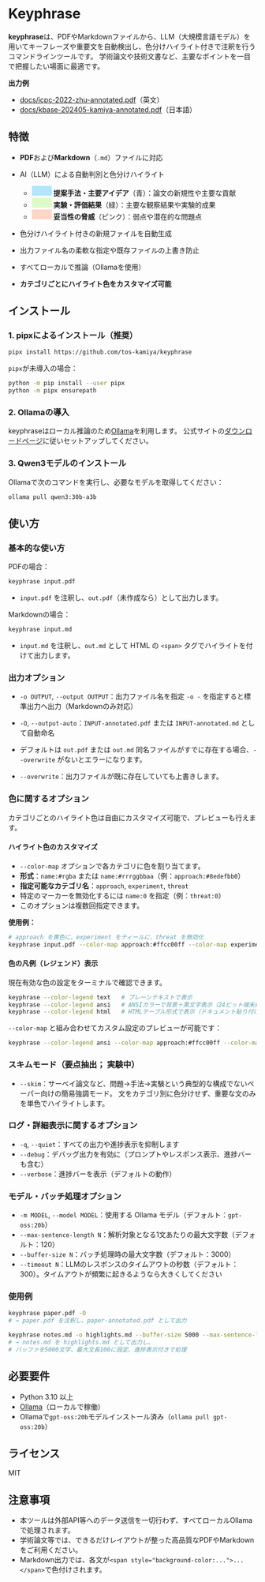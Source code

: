 # Keyphrase

**keyphrase**は、PDFやMarkdownファイルから、LLM（大規模言語モデル）を用いてキーフレーズや重要文を自動検出し、色分けハイライト付きで注釈を行うコマンドラインツールです。
学術論文や技術文書など、主要なポイントを一目で把握したい場面に最適です。

**出力例**

* [docs/icpc-2022-zhu-annotated.pdf](docs/icpc-2022-zhu-annotated.pdf)（英文）
* [docs/kbase-202405-kamiya-annotated.pdf](docs/kbase-202405-kamiya-annotated.pdf)（日本語）

## 特徴

* **PDF**および**Markdown**（`.md`）ファイルに対応
* AI（LLM）による自動判別と色分けハイライト

  * <span style="display:inline-block;width:40px;height:20px;background:#8edefbb0;"></span> **提案手法・主要アイデア**（青）：論文の新規性や主要な貢献
  * <span style="display:inline-block;width:40px;height:20px;background:#d0fbb1b0;"></span> **実験・評価結果**（緑）：主要な観察結果や実験的成果
  * <span style="display:inline-block;width:40px;height:20px;background:#fec6afb0;"></span> **妥当性の脅威**（ピンク）：弱点や潜在的な問題点
* 色分けハイライト付きの新規ファイルを自動生成
* 出力ファイル名の柔軟な指定や既存ファイルの上書き防止
* すべてローカルで推論（Ollamaを使用）
* **カテゴリごとにハイライト色をカスタマイズ可能**

## インストール

### 1. pipxによるインストール（推奨）

```bash
pipx install https://github.com/tos-kamiya/keyphrase
```

`pipx`が未導入の場合：

```bash
python -m pip install --user pipx
python -m pipx ensurepath
```

### 2. Ollamaの導入

keyphraseはローカル推論のため[Ollama](https://ollama.com/)を利用します。
公式サイトの[ダウンロードページ](https://ollama.com/download)に従いセットアップしてください。

### 3. Qwen3モデルのインストール

Ollamaで次のコマンドを実行し、必要なモデルを取得してください：

```bash
ollama pull qwen3:30b-a3b
```

## 使い方

### 基本的な使い方

PDFの場合：

```bash
keyphrase input.pdf
```

* `input.pdf` を注釈し、`out.pdf`（未作成なら）として出力します。

Markdownの場合：

```bash
keyphrase input.md
```

* `input.md` を注釈し、`out.md` として HTML の `<span>` タグでハイライトを付けて出力します。

### 出力オプション

* `-o OUTPUT`, `--output OUTPUT`：出力ファイル名を指定
  `-o -` を指定すると標準出力へ出力（Markdownのみ対応）

* `-O`, `--output-auto`：`INPUT-annotated.pdf` または `INPUT-annotated.md` として自動命名

* デフォルトは `out.pdf` または `out.md`
  同名ファイルがすでに存在する場合、`--overwrite` がないとエラーになります。

* `--overwrite`：出力ファイルが既に存在していても上書きします。

### 色に関するオプション

カテゴリごとのハイライト色は自由にカスタマイズ可能で、プレビューも行えます。

#### ハイライト色のカスタマイズ

* `--color-map` オプションで各カテゴリに色を割り当てます。
* **形式**：`name:#rgba` または `name:#rrrggbbaa`（例：`approach:#8edefbb0`）
* **指定可能なカテゴリ名**：`approach`, `experiment`, `threat`
* 特定のマーカーを無効化するには `name:0` を指定（例：`threat:0`）
* このオプションは複数回指定できます。

**使用例：**

```bash
# approach を黄色に、experiment をティールに、threat を無効化
keyphrase input.pdf --color-map approach:#ffcc00ff --color-map experiment:#44cc99ff --color-map threat:0
```

#### 色の凡例（レジェンド）表示

現在有効な色の設定をターミナルで確認できます。

```bash
keyphrase --color-legend text   # プレーンテキストで表示
keyphrase --color-legend ansi   # ANSIカラーで背景＋黒文字表示（24ビット端末推奨）
keyphrase --color-legend html   # HTMLテーブル形式で表示（ドキュメント貼り付け用）
```

`--color-map` と組み合わせてカスタム設定のプレビューが可能です：

```bash
keyphrase --color-legend ansi --color-map approach:#ffcc00ff --color-map experiment:#44cc99ff
```

### スキムモード（要点抽出； 実験中）

* `--skim`：サーベイ論文など、問題→手法→実験という典型的な構成でないペーパー向けの簡易強調モード。
  文をカテゴリ別に色分けせず、重要な文のみを単色でハイライトします。

### ログ・詳細表示に関するオプション

* `-q`, `--quiet`：すべての出力や進捗表示を抑制します
* `--debug`：デバッグ出力を有効に（プロンプトやレスポンス表示、進捗バーも含む）
* `--verbose`：進捗バーを表示（デフォルトの動作）

### モデル・バッチ処理オプション

* `-m MODEL`, `--model MODEL`：使用する Ollama モデル（デフォルト：`gpt-oss:20b`）
* `--max-sentence-length N`：解析対象となる1文あたりの最大文字数（デフォルト：120）
* `--buffer-size N`：バッチ処理時の最大文字数（デフォルト：3000）
* `--timeout N`：LLMのレスポンスのタイムアウトの秒数（デフォルト：300）。タイムアウトが頻繁に起きるようなら大きくしてください

### 使用例

```bash
keyphrase paper.pdf -O
# → paper.pdf を注釈し、paper-annotated.pdf として出力

keyphrase notes.md -o highlights.md --buffer-size 5000 --max-sentence-length 100 --verbose
# → notes.md を highlights.md として出力し、
# バッファを5000文字、最大文長100に設定、進捗表示付きで処理
```

## 必要要件

* Python 3.10 以上
* [Ollama](https://ollama.com/)（ローカルで稼働）
* Ollamaで`gpt-oss:20b`モデルインストール済み（`ollama pull gpt-oss:20b`）

## ライセンス

MIT

## 注意事項

* 本ツールは外部API等へのデータ送信を一切行わず、すべてローカルOllamaで処理されます。
* 学術論文等では、できるだけレイアウトが整った高品質なPDFやMarkdownをご利用ください。
* Markdown出力では、各文が`<span style="background-color:...">...</span>`で色付けされます。
